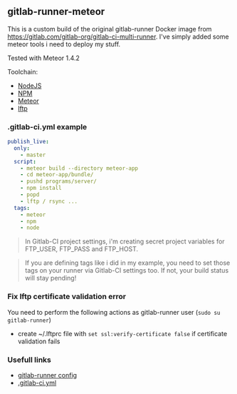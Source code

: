## gitlab-runner-meteor

This is a custom build of the original gitlab-runner Docker image from https://gitlab.com/gitlab-org/gitlab-ci-multi-runner. I've simply added some meteor tools i need to deploy my stuff.

Tested with Meteor 1.4.2

Toolchain:
* [NodeJS](https://nodejs.org)
* [NPM](https://www.npmjs.com/)
* [Meteor](https://www.meteor.com)
* [lftp](http://lftp.yar.ru/)

### .gitlab-ci.yml example

```yml
publish_live:
  only:
    - master
  script:
    - meteor build --directory meteor-app
    - cd meteor-app/bundle/
    - pushd programs/server/
    - npm install
    - popd
    - lftp / rsync ...
  tags:
    - meteor
    - npm
    - node
```

> In Gitlab-CI project settings, i'm creating secret project variables for FTP_USER, FTP_PASS and FTP_HOST.

> If you are defining tags like i did in my example, you need to set those tags on your runner via Gitlab-CI settings too. If not, your build status will stay pending!

### Fix lftp certificate validation error
You need to perform the following actions as gitlab-runner user (`sudo su gitlab-runner`)
- create ~/.lftprc file with `set ssl:verify-certificate false` if certificate validation fails

### Usefull links
* [gitlab-runner config](https://gitlab.com/gitlab-org/gitlab-ci-multi-runner/blob/master/docs/configuration/advanced-configuration.md)
* [.gitlab-ci.yml](http://doc.gitlab.com/ci/yaml/README.html)
